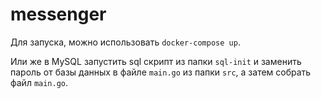 # messenger

Для запуска, можно использовать `docker-compose up`.

Или же в MySQL запустить sql скрипт из папки `sql-init` и заменить пароль от базы данных в файле `main.go` из папки `src`, а затем собрать файл `main.go`.

